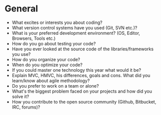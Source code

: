 # General

- What excites or interests you about coding?
- What version control systems have you used (Git, SVN etc.)?
- What is your preferred development environment? (OS, Editor, Browsers, Tools etc.)
- How do you go about testing your code?
- Have you ever looked at the source code of the libraries/frameworks you use?
- How do you organize your code?
- When do you optimize your code?
- If you could master one technology this year what would it be?
- Explain MVC, HMVC, his differences, goals and cons. What did you learn/know about agile methodology?
- Do you prefer to work on a team or alone?
- What's the biggest problem faced on your projects and how did you solve it?
- How you contribute to the open source community (Github, Bitbucket, IRC, forums)?
